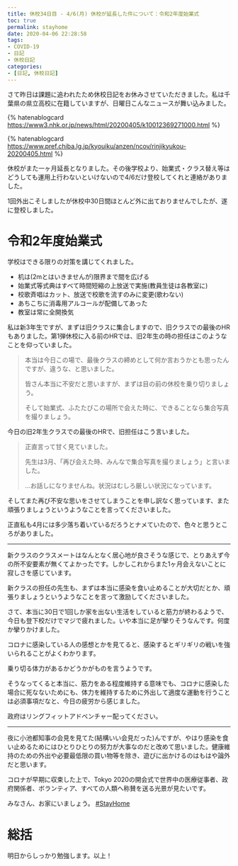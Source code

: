 ```yaml
---
title: 休校34日目 - 4/6(月) 休校が延長した件について：令和2年度始業式
toc: true
permalink: stayhome
date: 2020-04-06 22:28:58
tags:
- COVID-19
- 日記
- 休校日記
categories:
- [日記, 休校日記]
---
```


さて昨日は課題に追われたため休校日記をお休みさせていただきました。私は千葉県の県立高校に在籍していますが、日曜日こんなニュースが舞い込みました。

<!-- more -->

{% hatenablogcard https://www3.nhk.or.jp/news/html/20200405/k10012369271000.html %}

{% hatenablogcard https://www.pref.chiba.lg.jp/kyouiku/anzen/ncov/rinjikyukou-20200405.html %}

休校がまた一ヶ月延長となりました。その後学校より、始業式・クラス替え等はどうしても運用上行わないといけないので4/6だけ登校してくれと連絡がありました。

1回外出こそしましたが休校中30日間ほとんど外に出ておりませんでしたが、遂に登校しました。

# 令和2年度始業式

学校はできる限りの対策を講じてくれました。

- 机は(2mとはいきませんが)限界まで間を広げる
- 始業式等式典はすべて時間短縮の上放送で実施(教員生徒は各教室に)
- 校歌斉唱はカット、放送で校歌を流すのみに変更(歌わない)
- あちこちに消毒用アルコールが配備してあった
- 教室は常に全開換気

私は新3年生ですが、まずは旧クラスに集合しますので、旧クラスでの最後のHRもありました。第1弾休校に入る前のHRでは、旧2年生の時の担任はこのようなことを仰っていました。

> 本当は今日この場で、最後クラスの締めとして何か言おうかとも思ったんですが、違うな、と思いました。
>
> 皆さん本当に不安だと思いますが、まずは目の前の休校を乗り切りましょう。
>
> そして始業式、ふたたびこの場所で会えた時に、できることなら集合写真を撮りましょう。

今日の旧2年生クラスでの最後のHRで、旧担任はこう言いました。

> 正直言って甘く見ていました。
>
> 先生は3月、「再び会えた時、みんなで集合写真を撮りましょう」と言いました。
>
> …お話しになりませんね。状況はむしろ厳しい状況になっています。

そしてまた再び不安な思いをさせてしまうことを申し訳なく思っています、また頑張りましょうというようなことを言ってくださいました。

正直私も4月には多少落ち着いているだろうとナメていたので、色々と思うところがありました。

---

新クラスのクラスメートはなんとなく居心地が良さそうな感じで、とりあえず今の所不安要素が無くてよかったです。しかしこれからまた1ヶ月会えないことに寂しさを感じています。

新クラスの担任の先生も、まずは本当に感染を食い止めることが大切だとか、頑張りましょうというようなことを言って激励してくださいました。

さて、本当に30日で1回しか家を出ない生活をしていると筋力が終わるようで、今日も登下校だけでマジで疲れました。いや本当に足が攣りそうなんです。何度か攣りかけました。

コロナに感染している人の感想とかを見てると、感染するとギリギリの戦いを強いられることがよくわかります。

乗り切る体力があるかどうかがものを言うようです。

そうなってくると本当に、筋力をある程度維持する意味でも、コロナに感染した場合に死なないためにも、体力を維持するために外出して適度な運動を行うことは必須事項だなと、今日の疲労から感じました。

政府はリングフィットアドベンチャー配ってください。

---

夜に小池都知事の会見を見てた(結構いい会見だった)んですが、やはり感染を食い止めるためにはひとりひとりの努力が大事なのだと改めて思いました。健康維持のための外出や必要最低限の買い物等を除き、遊びに出かけるのはもはや論外だと思います。

コロナが早期に収束した上で、Tokyo 2020の開会式で世界中の医療従事者、政府関係者、ボランティア、すべての人類へ称賛を送る光景が見たいです。

みなさん、お家にいましょう。 [#StayHome](https://twitter.com/search?q=%23StayHome)

# 総括

明日からしっかり勉強します。以上！